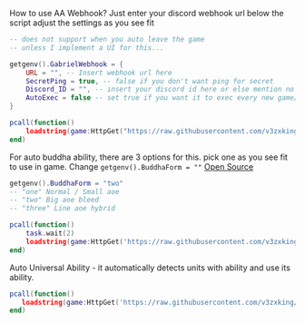 How to use AA Webhook?
Just enter your discord webhook url below the script
adjust the settings as you see fit
```lua
-- does not support when you auto leave the game
-- unless I implement a UI for this...

getgenv().GabrielWebhook = {
    URL = "", -- Insert webhook url here
    SecretPing = true, -- false if you don't want ping for secret 
    Discord_ID = "", -- insert your discord id here or else mention no one
    AutoExec = false -- set true if you want it to exec every new game/teleport
}

pcall(function()
    loadstring(game:HttpGet("https://raw.githubusercontent.com/v3zxking/AnimeAdventures/refs/heads/main/AAWebhook.lua"))()
end)
```

For auto buddha ability, there are 3 options for this. pick one as you see fit to use in game.
Change `getgenv().BuddhaForm = ""` [Open Source](https://github.com/v3zxking/AnimeAdventures/blob/main/AutoBuddhaAbility.lua)
```lua
getgenv().BuddhaForm = "two"
-- "one" Normal / Small aoe
-- "two" Big aoe bleed
-- "three" Line aoe hybrid

pcall(function()
    task.wait(2)
    loadstring(game:HttpGet('https://raw.githubusercontent.com/v3zxking/AnimeAdventures/refs/heads/main/AutoBuddhaAbility.lua'))()
end)
```

Auto Universal Ability - it automatically detects units with ability and use its ability.
```lua
pcall(function()
   loadstring(game:HttpGet('https://raw.githubusercontent.com/v3zxking/AnimeAdventures/refs/heads/main/AutoBuddhaAbility.lua'))()
end)
```

